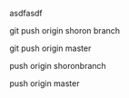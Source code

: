 asdfasdf


git push origin shoron branch

git push origin master

push origin shoronbranch

push origin master